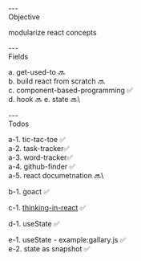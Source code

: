 ---\
Objective

modularize react concepts 


---\
Fields

a. get-used-to :soon:\
b. build react from scratch :soon:\
c. component-based-programming :white_check_mark:\
d. hook :soon:
e. state :soon:\


---\
Todos


a-1. tic-tac-toe :white_check_mark:\
a-2. task-tracker:white_check_mark:\
a-3. word-tracker:white_check_mark:\
a-4. github-finder :white_check_mark:\
a-5. react documetnation :soon:\

b-1. goact :white_check_mark:

c-1. [thinking-in-react](https://beta.reactjs.org/learn/thinking-in-react) :white_check_mark:

d-1. useState :white_check_mark:

e-1. useState - example:gallary.js :white_check_mark:\
e-2. state as snapshot :white_check_mark:
